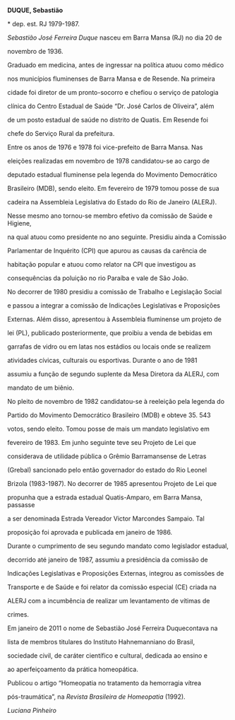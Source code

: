 **DUQUE, Sebastião**



\* dep. est. RJ 1979-1987.



*Sebastião José Ferreira Duque* nasceu em Barra Mansa (RJ) no dia 20 de

novembro de 1936.



Graduado em medicina, antes de ingressar na política atuou como médico

nos municípios fluminenses de Barra Mansa e de Resende. Na primeira

cidade foi diretor de um pronto-socorro e chefiou o serviço de patologia

clínica do Centro Estadual de Saúde “Dr. José Carlos de Oliveira”, além

de um posto estadual de saúde no distrito de Quatis. Em Resende foi

chefe do Serviço Rural da prefeitura.



Entre os anos de 1976 e 1978 foi vice-prefeito de Barra Mansa. Nas

eleições realizadas em novembro de 1978 candidatou-se ao cargo de

deputado estadual fluminense pela legenda do Movimento Democrático

Brasileiro (MDB), sendo eleito. Em fevereiro de 1979 tomou posse de sua

cadeira na Assembleia Legislativa do Estado do Rio de Janeiro (ALERJ).

Nesse mesmo ano tornou-se membro efetivo da comissão de Saúde e Higiene,

na qual atuou como presidente no ano seguinte. Presidiu ainda a Comissão

Parlamentar de Inquérito (CPI) que apurou as causas da carência de

habitação popular e atuou como relator na CPI que investigou as

consequências da poluição no rio Paraíba e vale de São João.



No decorrer de 1980 presidiu a comissão de Trabalho e Legislação Social

e passou a integrar a comissão de Indicações Legislativas e Proposições

Externas. Além disso, apresentou à Assembleia fluminense um projeto de

lei (PL), publicado posteriormente, que proibiu a venda de bebidas em

garrafas de vidro ou em latas nos estádios ou locais onde se realizem

atividades cívicas, culturais ou esportivas. Durante o ano de 1981

assumiu a função de segundo suplente da Mesa Diretora da ALERJ, com

mandato de um biênio.



No pleito de novembro de 1982 candidatou-se à reeleição pela legenda do

Partido do Movimento Democrático Brasileiro (MDB) e obteve 35. 543

votos, sendo eleito. Tomou posse de mais um mandato legislativo em

fevereiro de 1983. Em junho seguinte teve seu Projeto de Lei que

considerava de utilidade pública o Grêmio Barramansense de Letras

(Grebal) sancionado pelo então governador do estado do Rio Leonel

Brizola (1983-1987). No decorrer de 1985 apresentou Projeto de Lei que

propunha que a estrada estadual Quatis-Amparo, em Barra Mansa, passasse

a ser denominada Estrada Vereador Victor Marcondes Sampaio. Tal

proposição foi aprovada e publicada em janeiro de 1986.



Durante o cumprimento de seu segundo mandato como legislador estadual,

decorrido até janeiro de 1987, assumiu a presidência da comissão de

Indicações Legislativas e Proposições Externas, integrou as comissões de

Transporte e de Saúde e foi relator da comissão especial (CE) criada na

ALERJ com a incumbência de realizar um levantamento de vítimas de

crimes.



Em janeiro de 2011 o nome de Sebastião José Ferreira Duquecontava na

lista de membros titulares do Instituto Hahnemanniano do Brasil,

sociedade civil, de caráter científico e cultural, dedicada ao ensino e

ao aperfeiçoamento da prática homeopática.



Publicou o artigo “Homeopatia no tratamento da hemorragia vítrea

pós-traumática”, na *Revista Brasileira de Homeopatia* (1992).



*Luciana Pinheiro*



